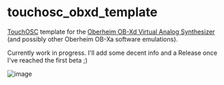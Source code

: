 # touchosc_obxd_template
[TouchOSC](https://hexler.net/touchosc/) template for the [Oberheim OB-Xd Virtual Analog Synthesizer](https://www.discodsp.com/obxd/) (and possibly other Oberheim OB-Xa software emulations).

Currently work in progress. I'll add some decent info and a Release once I've reached the first beta ;)

![image](https://github.com/user-attachments/assets/d0b9b64e-57eb-467b-a3f4-948fe72a8b7a)
